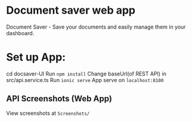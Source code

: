 # Document saver web app
Document Saver - Save your documents and easily manage them in your dashboard.

# Set up App:
cd docsaver-UI
Run `npm install`
Change baseUrl(of REST API) in src/api.service.ts
Run `ionic serve`
App serve on `localhost:8100`

## API Screenshots (Web App)
View screenshots at `Screenshots/`

